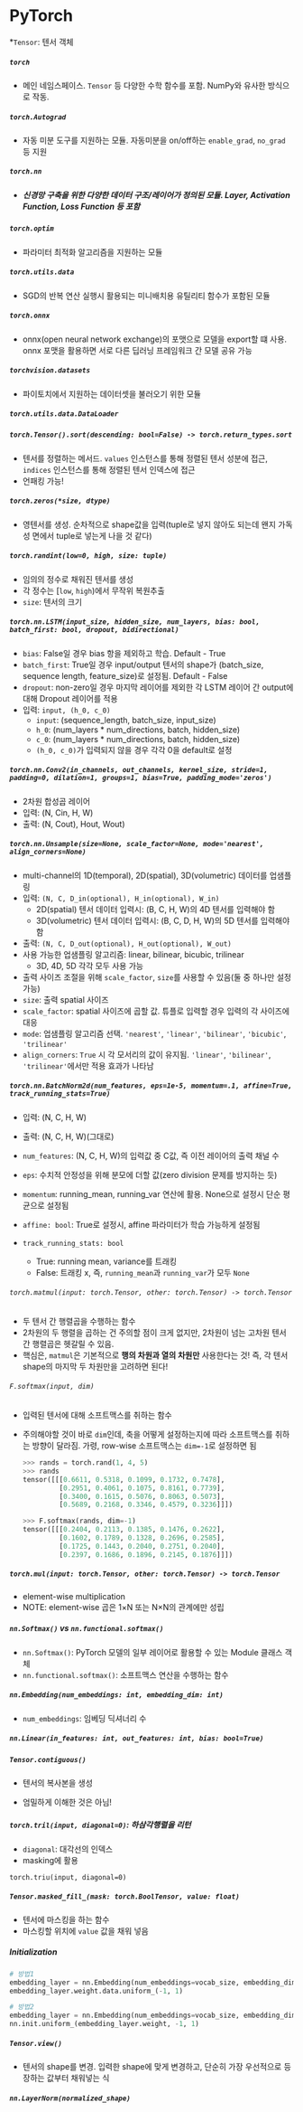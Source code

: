 # PyTorch
*`Tensor`: 텐서 객체

##### `torch`

- 메인 네임스페이스. `Tensor` 등 다양한 수학 함수를 포함. NumPy와 유사한 방식으로 작동.

##### `torch.Autograd`

- 자동 미분 도구를 지원하는 모듈. 자동미분을 on/off하는 `enable_grad`, `no_grad` 등 지원

##### `torch.nn`

- ##### 신경망 구축을 위한 다양한 데이터 구조/레이어가 정의된 모듈. Layer, Activation Function, Loss Function 등 포함

##### `torch.optim`

- 파라미터 최적화 알고리즘을 지원하는 모듈

##### `torch.utils.data`

- SGD의 반복 연산 실행시 활용되는 미니배치용 유틸리티 함수가 포함된 모듈

##### `torch.onnx`

- onnx(open neural network exchange)의 포맷으로 모델을 export할 떄 사용. onnx 포맷을 활용하면 서로 다른 딥러닝 프레임워크 간 모델 공유 가능

##### `torchvision.datasets`

- 파이토치에서 지원하는 데이터셋을 불러오기 위한 모듈

##### `torch.utils.data.DataLoader`

##### `torch.Tensor().sort(descending: bool=False) -> torch.return_types.sort`

- 텐서를 정렬하는 메서드. `values` 인스턴스를 통해 정렬된 텐서 성분에 접근, `indices` 인스턴스를 통해 정렬된 텐서 인덱스에 접근
- 언패킹 가능!

##### `torch.zeros(*size, dtype)`

- 영텐서를 생성. 순차적으로 shape값을 입력(tuple로 넣지 않아도 되는데 왠지 가독성 면에서 tuple로 넣는게 나을 것 같다)

##### `torch.randint(low=0, high, size: tuple)`

- 임의의 정수로 채워진 텐서를 생성
- 각 정수는 [`low`, `high`)에서 무작위 복원추출
- `size`: 텐서의 크기

##### `torch.nn.LSTM(input_size, hidden_size, num_layers, bias: bool, batch_first: bool, dropout, bidirectional)`

- `bias`: False일 경우 bias 항을 제외하고 학습. Default - True
- `batch_first`: True일 경우 input/output 텐서의 shape가 (batch_size, sequence length, feature_size)로 설정됨. Default - False
- `dropout`: non-zero일 경우 마지막 레이어를 제외한 각 LSTM 레이어 간 output에 대해 Dropout 레이어를 적용
- 입력: `input, (h_0, c_0)`
  - `input`: (sequence_length, batch_size, input_size)
  - `h_0`: (num_layers \* num_directions, batch, hidden_size)
  - `c_0`: (num_layers \* num_directions, batch, hidden_size)
  - `(h_0, c_0)`가 입력되지 않을 경우 각각  0을 default로 설정

##### `torch.nn.Conv2(in_channels, out_channels, kernel_size, stride=1, padding=0, dilation=1, groups=1, bias=True, padding_mode='zeros')`

- 2차원 합성곱 레이어
- 입력: (N, Cin, H, W)
- 출력: (N, Cout), Hout, Wout)

##### `torch.nn.Unsample(size=None, scale_factor=None, mode='nearest', align_corners=None)`

- multi-channel의 1D(temporal), 2D(spatial), 3D(volumetric) 데이터를 업샘플링
- 입력: `(N, C, D_in(optional), H_in(optional), W_in)`
  - 2D(spatial) 텐서 데이터 입력시: (B, C, H, W)의 4D 텐서를 입력해야 함
  - 3D(volumetric) 텐서 데이터 입력시: (B, C, D, H, W)의 5D 텐서를 입력해야 함
- 출력: `(N, C, D_out(optional), H_out(optional), W_out)`
- 사용 가능한 업샘플링 알고리즘: linear, bilinear, bicubic, trilinear
  - 3D, 4D, 5D 각각 모두 사용 가능
- 출력 사이즈 조절을 위해 `scale_factor`, `size`를 사용할 수 있음(둘 중 하나만 설정 가능)
- `size`: 출력 spatial 사이즈
- `scale_factor`: spatial 사이즈에 곱할 값. 튜플로 입력할 경우 입력의 각 사이즈에 대응
- `mode`: 업샘플링 알고리즘 선택. `'nearest'`, `'linear'`, `'bilinear'`, `'bicubic'`, `'trilinear'`
- `align_corners`: `True` 시 각 모서리의 값이 유지됨. `'linear'`, `'bilinear'`, `'trilinear'`에서만 적용 효과가 나타남

##### `torch.nn.BatchNorm2d(num_features, eps=1e-5, momentum=.1, affine=True, track_running_stats=True)`

- 입력: (N, C, H, W)
- 출력: (N, C, H, W)(그대로)

- `num_features`: (N, C, H, W)의 입력값 중 C값, 즉 이전 레이어의 출력 채널 수
- `eps`: 수치적 안정성을 위해 분모에 더할 값(zero division 문제를 방지하는 듯)
- `momentum`: running_mean, running_var 연산에 활용. None으로 설정시 단순 평균으로 설정됨
- `affine: bool`: True로 설정시, affine 파라미터가 학습 가능하게 설정됨
- `track_running_stats: bool`
  - True: running mean, variance를 트래킹
  - False: 트래킹 x, 즉, `running_mean`과 `running_var`가 모두 `None`

###### `torch.matmul(input: torch.Tensor, other: torch.Tensor) -> torch.Tensor`

- 두 텐서 간 행렬곱을 수행하는 함수
- 2차원의 두 행렬을 곱하는 건 주의할 점이 크게 없지만, 2차원이 넘는 고차원 텐서 간 행렬곱은 헷갈릴 수 있음.
- 핵심은, `matmul`은 기본적으로 **행의 차원과 열의 차원만** 사용한다는 것! 즉, 각 텐서 shape의 마지막 두 차원만을 고려하면 된다!

###### `F.softmax(input, dim)`

- 입력된 텐서에 대해 소프트맥스를 취하는 함수

- 주의해야할 것이 바로 `dim`인데, 축을 어떻게 설정하는지에 따라 소프트맥스를 취하는 방향이 달라짐. 가령,  row-wise 소프트맥스는 `dim=-1`로 설정하면 됨

  ```python
  >>> rands = torch.rand(1, 4, 5)
  >>> rands
  tensor([[[0.6611, 0.5318, 0.1099, 0.1732, 0.7478],
           [0.2951, 0.4061, 0.1075, 0.8161, 0.7739],
           [0.3400, 0.1615, 0.5076, 0.8063, 0.5073],
           [0.5689, 0.2168, 0.3346, 0.4579, 0.3236]]])
  
  >>> F.softmax(rands, dim=-1)
  tensor([[[0.2404, 0.2113, 0.1385, 0.1476, 0.2622],
           [0.1602, 0.1789, 0.1328, 0.2696, 0.2585],
           [0.1725, 0.1443, 0.2040, 0.2751, 0.2040],
           [0.2397, 0.1686, 0.1896, 0.2145, 0.1876]]])
  ```

##### `torch.mul(input: torch.Tensor, other: torch.Tensor) -> torch.Tensor`

- element-wise multiplication
- NOTE: element-wise 곱은 1×N 또는 N×N의 관계에만 성립

##### `nn.Softmax()` vs `nn.functional.softmax()`

- `nn.Softmax()`: PyTorch 모델의 일부 레이어로 활용할 수 있는 Module 클래스 객체
- `nn.functional.softmax()`: 소프트맥스 연산을 수행하는 함수

##### `nn.Embedding(num_embeddings: int, embedding_dim: int)`

- `num_embeddings`: 임베딩 딕셔너리 수

##### `nn.Linear(in_features: int, out_features: int, bias: bool=True)`

##### `Tensor.contiguous()`

- 텐서의 복사본을 생성

- 엄밀하게 이해한 것은 아님!

##### `torch.tril(input, diagonal=0)`: 하삼각행렬을 리턴

- `diagonal`: 대각선의 인덱스
- masking에 활용

`torch.triu(input, diagonal=0)`

##### `Tensor.masked_fill_(mask: torch.BoolTensor, value: float)`

- 텐서에 마스킹을 하는 함수
- 마스킹할 위치에 `value` 값을 채워 넣음

##### Initialization

```python
# 방법1
embedding_layer = nn.Embedding(num_embeddings=vocab_size, embedding_dim=3)
embedding_layer.weight.data.uniform_(-1, 1)

# 방법2 
embedding_layer = nn.Embedding(num_embeddings=vocab_size, embedding_dim=3)
nn.init.uniform_(embedding_layer.weight, -1, 1)
```

##### `Tensor.view()`

- 텐서의 shape를 변경. 입력한 shape에 맞게 변경하고, 단순히 가장 우선적으로 등장하는 값부터 채워넣는 식

##### `nn.LayerNorm(normalized_shape)`